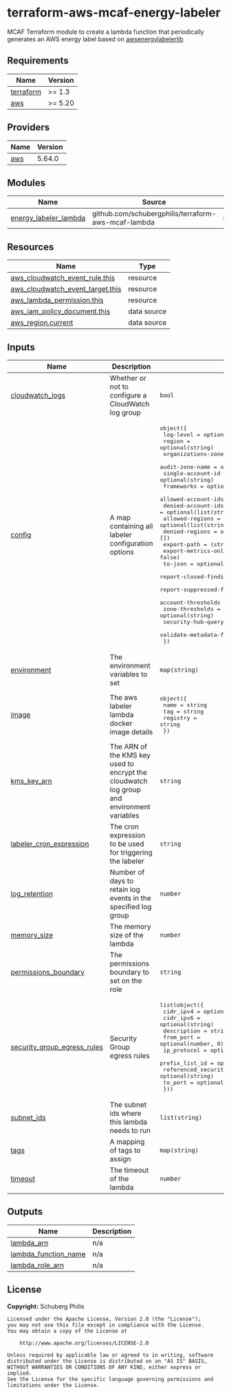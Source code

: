 # terraform-aws-mcaf-energy-labeler

MCAF Terraform module to create a lambda function that periodically generates an AWS energy label based on [awsenergylabelerlib](https://github.com/schubergphilis/awsenergylabelerlib)

<!-- BEGIN_TF_DOCS -->
## Requirements

| Name | Version |
|------|---------|
| <a name="requirement_terraform"></a> [terraform](#requirement\_terraform) | >= 1.3 |
| <a name="requirement_aws"></a> [aws](#requirement\_aws) | >= 5.20 |

## Providers

| Name | Version |
|------|---------|
| <a name="provider_aws"></a> [aws](#provider\_aws) | 5.64.0 |

## Modules

| Name | Source | Version |
|------|--------|---------|
| <a name="module_energy_labeler_lambda"></a> [energy\_labeler\_lambda](#module\_energy\_labeler\_lambda) | github.com/schubergphilis/terraform-aws-mcaf-lambda | support_image_uri |

## Resources

| Name | Type |
|------|------|
| [aws_cloudwatch_event_rule.this](https://registry.terraform.io/providers/hashicorp/aws/latest/docs/resources/cloudwatch_event_rule) | resource |
| [aws_cloudwatch_event_target.this](https://registry.terraform.io/providers/hashicorp/aws/latest/docs/resources/cloudwatch_event_target) | resource |
| [aws_lambda_permission.this](https://registry.terraform.io/providers/hashicorp/aws/latest/docs/resources/lambda_permission) | resource |
| [aws_iam_policy_document.this](https://registry.terraform.io/providers/hashicorp/aws/latest/docs/data-sources/iam_policy_document) | data source |
| [aws_region.current](https://registry.terraform.io/providers/hashicorp/aws/latest/docs/data-sources/region) | data source |

## Inputs

| Name | Description | Type | Default | Required |
|------|-------------|------|---------|:--------:|
| <a name="input_cloudwatch_logs"></a> [cloudwatch\_logs](#input\_cloudwatch\_logs) | Whether or not to configure a CloudWatch log group | `bool` | `true` | no |
| <a name="input_config"></a> [config](#input\_config) | A map containing all labeler configuration options | <pre>object({<br>    log-level                   = optional(string)<br>    region                      = optional(string)<br>    organizations-zone-name     = optional(string)<br>    audit-zone-name             = optional(string)<br>    single-account-id           = optional(string)<br>    frameworks                  = optional(list(string), [])<br>    allowed-account-ids         = optional(list(string), [])<br>    denied-account-ids          = optional(list(string), [])<br>    allowed-regions             = optional(list(string), [])<br>    denied-regions              = optional(list(string), [])<br>    export-path                 = (string)<br>    export-metrics-only         = optional(bool, false)<br>    to-json                     = optional(bool, false)<br>    report-closed-findings-days = optional(number)<br>    report-suppressed-findings  = optional(bool, false)<br>    account-thresholds          = optional(string)<br>    zone-thresholds             = optional(string)<br>    security-hub-query-filter   = optional(string)<br>    validate-metadata-file      = optional(string)<br>  })</pre> | `{}` | no |
| <a name="input_environment"></a> [environment](#input\_environment) | The environment variables to set | `map(string)` | <pre>{<br>  "log_level": "WARNING"<br>}</pre> | no |
| <a name="input_image"></a> [image](#input\_image) | The aws labeler lambda docker image details | <pre>object({<br>    name     = string<br>    tag      = string<br>    registry = string<br>  })</pre> | <pre>{<br>  "name": "schubergphilis/awsenergylabeler",<br>  "registry": "ghcr.io",<br>  "tag": "main-lambda"<br>}</pre> | no |
| <a name="input_kms_key_arn"></a> [kms\_key\_arn](#input\_kms\_key\_arn) | The ARN of the KMS key used to encrypt the cloudwatch log group and environment variables | `string` | `null` | no |
| <a name="input_labeler_cron_expression"></a> [labeler\_cron\_expression](#input\_labeler\_cron\_expression) | The cron expression to be used for triggering the labeler | `string` | `"cron(0 13 ? * SUN *)"` | no |
| <a name="input_log_retention"></a> [log\_retention](#input\_log\_retention) | Number of days to retain log events in the specified log group | `number` | `365` | no |
| <a name="input_memory_size"></a> [memory\_size](#input\_memory\_size) | The memory size of the lambda | `number` | `512` | no |
| <a name="input_permissions_boundary"></a> [permissions\_boundary](#input\_permissions\_boundary) | The permissions boundary to set on the role | `string` | `null` | no |
| <a name="input_security_group_egress_rules"></a> [security\_group\_egress\_rules](#input\_security\_group\_egress\_rules) | Security Group egress rules | <pre>list(object({<br>    cidr_ipv4                    = optional(string)<br>    cidr_ipv6                    = optional(string)<br>    description                  = string<br>    from_port                    = optional(number, 0)<br>    ip_protocol                  = optional(string, "-1")<br>    prefix_list_id               = optional(string)<br>    referenced_security_group_id = optional(string)<br>    to_port                      = optional(number, 0)<br>  }))</pre> | <pre>[<br>  {<br>    "cidr_ipv4": "0.0.0.0/0",<br>    "description": "Allow outgoing HTTPS traffic for the labeler to work",<br>    "from_port": 443,<br>    "ip_protocol": "tcp",<br>    "to_port": 443<br>  }<br>]</pre> | no |
| <a name="input_subnet_ids"></a> [subnet\_ids](#input\_subnet\_ids) | The subnet ids where this lambda needs to run | `list(string)` | `null` | no |
| <a name="input_tags"></a> [tags](#input\_tags) | A mapping of tags to assign | `map(string)` | `{}` | no |
| <a name="input_timeout"></a> [timeout](#input\_timeout) | The timeout of the lambda | `number` | `900` | no |

## Outputs

| Name | Description |
|------|-------------|
| <a name="output_lambda_arn"></a> [lambda\_arn](#output\_lambda\_arn) | n/a |
| <a name="output_lambda_function_name"></a> [lambda\_function\_name](#output\_lambda\_function\_name) | n/a |
| <a name="output_lambda_role_arn"></a> [lambda\_role\_arn](#output\_lambda\_role\_arn) | n/a |
<!-- END_TF_DOCS -->

## License

**Copyright:** Schuberg Philis

```
Licensed under the Apache License, Version 2.0 (the "License");
you may not use this file except in compliance with the License.
You may obtain a copy of the License at

    http://www.apache.org/licenses/LICENSE-2.0

Unless required by applicable law or agreed to in writing, software
distributed under the License is distributed on an "AS IS" BASIS,
WITHOUT WARRANTIES OR CONDITIONS OF ANY KIND, either express or implied.
See the License for the specific language governing permissions and
limitations under the License.
```
